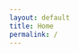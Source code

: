 ```yaml
---
layout: default
title: Home
permalink: /
---
```


<html>
<head>
    <meta charset="utf-8">
    <title>Home – PEPPOL</title>
</head>
<body>
<script>
    var lang = navigator.language || navigator.userLanguage;
    if (lang.indexOf('it') == 0)
        window.location = '/it/';
    else
        window.location = '/en/';
</script>
</body>
</html>
